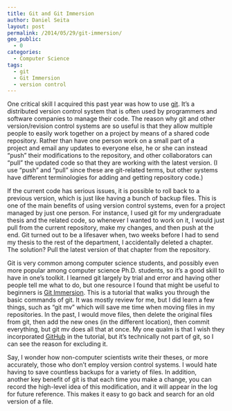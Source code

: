 ```yaml
---
title: Git and Git Immersion
author: Daniel Seita
layout: post
permalink: /2014/05/29/git-immersion/
geo_public:
  - 0
categories:
  - Computer Science
tags:
  - git
  - Git Immersion
  - version control
---
```

One critical skill I acquired this past year was how to use [git][1]. It&#8217;s a distributed version control system that is often used by programmers and software companies to manage their code. The reason why git and other version/revision control systems are so useful is that they allow multiple people to easily work together on a project by means of a shared code repository. Rather than have one person work on a small part of a project and email any updates to everyone else, he or she can instead &#8220;push&#8221; their modifications to the repository, and other collaborators can &#8220;pull&#8221; the updated code so that they are working with the latest version. (I use &#8220;push&#8221; and &#8220;pull&#8221; since these are git-related terms, but other systems have different terminologies for adding and getting repository code.)

If the current code has serious issues, it is possible to roll back to a previous version, which is just like having a bunch of backup files. This is one of the main benefits of using version control systems, even for a project managed by just one person. For instance, I used git for my undergraduate thesis and the related code, so whenever I wanted to work on it, I would just pull from the current repository, make my changes, and then push at the end. Git turned out to be a lifesaver when, two weeks before I had to send my thesis to the rest of the department, I accidentally deleted a chapter. The solution? Pull the latest version of that chapter from the repository.

Git is very common among computer science students, and possibly even more popular among computer science Ph.D. students, so it&#8217;s a good skill to have in one&#8217;s toolkit. I learned git largely by trial and error and having other people tell me what to do, but one resource I found that might be useful to beginners is [Git Immersion][2]. This is a tutorial that walks you through the basic commands of git. It was mostly review for me, but I did learn a few things, such as &#8220;git mv&#8221; which will save me time when moving files in my repositories. In the past, I would move files, then delete the original files from git, then add the new ones (in the different location), then commit everything, but git mv does all that at once. My one qualm is that I wish they incorporated [GitHub][3] in the tutorial, but it&#8217;s technically not part of git, so I can see the reason for excluding it.

Say, I wonder how non-computer scientists write their theses, or more accurately, those who don&#8217;t employ version control systems. I would hate having to save countless backups for a variety of files. In addition, another key benefit of git is that each time you make a change, you can record the high-level idea of this modification, and it will appear in the log for future reference. This makes it easy to go back and search for an old version of a file.

 [1]: http://git-scm.com/
 [2]: http://gitimmersion.com/index.html
 [3]: github.com